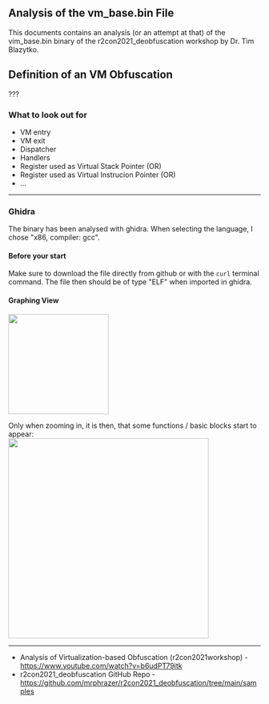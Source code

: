 ## Analysis of the vm_base.bin File

This documents contains an analysis (or an attempt at that) of the vim_base.bin binary of the r2con2021_deobfuscation workshop by Dr. Tim Blazytko.

## Definition of an VM Obfuscation
???

### What to look out for
- VM entry
- VM exit
- Dispatcher
- Handlers
- Register used as Virtual Stack Pointer (OR)
- Register used as Virtual Instrucion Pointer (OR)
- ...

---
### Ghidra
The binary has been analysed with ghidra. When selecting the language, I chose "x86, compiler: gcc".
#### Before your start
Make sure to download the file directly from github or with the `curl` terminal command.
The file then should be of type "ELF" when imported in ghidra.

#### 

#### Graphing View
<img src="" width="200">

Only when zooming in, it is then, that some functions / basic blocks start to appear:<br/>
<img src="" width="400">





---
- Analysis of Virtualization-based Obfuscation (r2con2021workshop) - https://www.youtube.com/watch?v=b6udPT79itk
-  r2con2021_deobfuscation GitHub Repo - https://github.com/mrphrazer/r2con2021_deobfuscation/tree/main/samples
